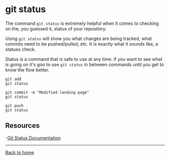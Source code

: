 # git status
The command `git status` is extremely helpful when it comes to checking on the, you guessed it, status of your repository.

Using `git status` will show you what changes are being tracked, what commits need to be pushed/pulled, etc. 
It is exactly what it sounds like, a statues check. 

Status is a command that is safe to use at any time.
if you want to see what is going on it's goo to use `git status` in between commands until you get to know the flow better. 

```
git add
git status

git commit -m "Modified landing page"
git status

git push
git status
```
## Resources
-[Git Status Documentation](https://git-scm.com/docs/git-status)

---
[Back to home](../README.md)
